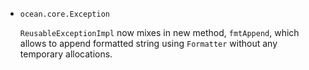 * `ocean.core.Exception`

  `ReusableExceptionImpl` now mixes in new method, `fmtAppend`, which allows
  to append formatted string using `Formatter` without any temporary allocations.
